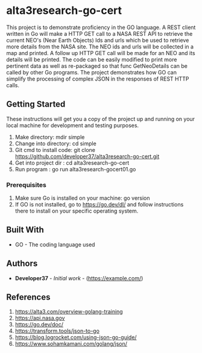 # alta3research-go-cert

This project is to demonstrate proficiency in the GO language. A REST client written in Go will make a HTTP GET call to a NASA REST API to retrieve the current NEO's (Near Earth Objects) Ids and urls which be used to retrieve more details from the NASA site. The NEO ids and urls will be collected in a map and printed. A follow up HTTP GET call will be made for an NEO and its details will be printed. The code can be easily modified to print more pertinent data as well as re-packaged so that func GetNeoDetails can be called by other Go programs.
The project demonstrates how GO can simplify the processing of complex JSON in the responses of REST HTTP calls.   

## Getting Started

These instructions will get you a copy of the project up and running on your local machine
for development and testing purposes. 

1. Make          directory: mdir simple
2. Change into   directory: cd simple
3. Git cmd to install code: git clone https://github.com/developer37/alta3research-go-cert.git
4. Get into project dir   : cd alta3research-go-cert
5. Run program            : go run alta3research-gocert01.go



### Prerequisites

1. Make sure Go is installed on your machine: go version
2. If GO is not installed,  go to https://go.dev/dl/ and follow instructions there to install on your specific operating system.

## Built With

* GO - The coding language used

## Authors

* **Developer37** - *Initial work* - (https://example.com/)

## References
1. https://alta3.com/overview-golang-training
2. https://api.nasa.gov
3. https://go.dev/doc/
4. https://transform.tools/json-to-go
5. https://blog.logrocket.com/using-json-go-guide/
6. https://www.sohamkamani.com/golang/json/

